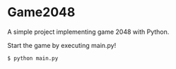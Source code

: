 # Game2048
A simple project implementing game 2048 with Python.

Start the game by executing main.py!
```
$ python main.py
```
